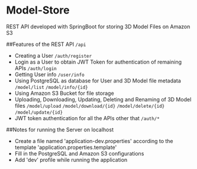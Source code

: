 # Model-Store
REST API developed with SpringBoot for storing 3D Model Files on Amazon S3

##Features of the REST API `/api`
- Creating a User `/auth/register`
- Login as a User to obtain JWT Token for authentication of remaining APIs `/auth/login`
- Getting User info `/user/info`
- Using PostgreSQL as database for User and 3D Model file metadata `/model/list` `/model/info/{id}`
- Using Amazon S3 Bucket for file storage
- Uploading, Downloading, Updating, Deleting and Renaming of 3D Model files `/model/upload` `/model/download/{id}` `/model/delete/{id}` `/model/update/{id}`
- JWT token authentication for all the APIs
other that `/auth/*`

##Notes for running the Server on localhost
- Create a file named 'application-dev.properties' according to the template 'application.properties.template'
- Fill in the PostgreSQL and Amazon S3 configurations
- Add 'dev' profile while running the application